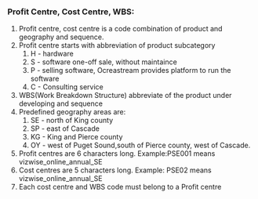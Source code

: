 <h3>Profit Centre, Cost Centre, WBS:</h3>


1. Profit centre, cost centre is a code combination of product and geography and sequence. 
1. Profit centre starts with abbreviation of product subcategory 
     1. H - hardware 
     1. S - software one-off sale, without maintaince 
     1. P - selling software, Ocreastream provides platform to run the software 
     1. C - Consulting service 
1. WBS(Work Breakdown Structure) abbreviate of the product under developing and sequence
1. Predefined geography areas are:
     1. SE - north of King county 
     1. SP - east of Cascade
     1. KG - King and Pierce county
     1. OY - west of Puget Sound,south of Pierce county, west of Cascade. 
1. Profit centres are 6 characters long. Example:PSE001 means vizwise_online_annual_SE 
1. Cost centres are 5 characters long. Example: PSE02 means vizwise_online_annual_SE
1. Each cost centre and WBS code must belong to a Profit centre
